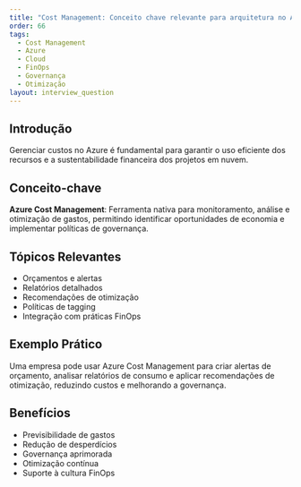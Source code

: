 ```yaml
---
title: "Cost Management: Conceito chave relevante para arquitetura no Azure"
order: 66
tags:
  - Cost Management
  - Azure
  - Cloud
  - FinOps
  - Governança
  - Otimização
layout: interview_question
---
```


## Introdução
Gerenciar custos no Azure é fundamental para garantir o uso eficiente dos recursos e a sustentabilidade financeira dos projetos em nuvem.

## Conceito-chave
**Azure Cost Management**: Ferramenta nativa para monitoramento, análise e otimização de gastos, permitindo identificar oportunidades de economia e implementar políticas de governança.

## Tópicos Relevantes
- Orçamentos e alertas
- Relatórios detalhados
- Recomendações de otimização
- Políticas de tagging
- Integração com práticas FinOps

## Exemplo Prático
Uma empresa pode usar Azure Cost Management para criar alertas de orçamento, analisar relatórios de consumo e aplicar recomendações de otimização, reduzindo custos e melhorando a governança.

## Benefícios
- Previsibilidade de gastos
- Redução de desperdícios
- Governança aprimorada
- Otimização contínua
- Suporte à cultura FinOps

